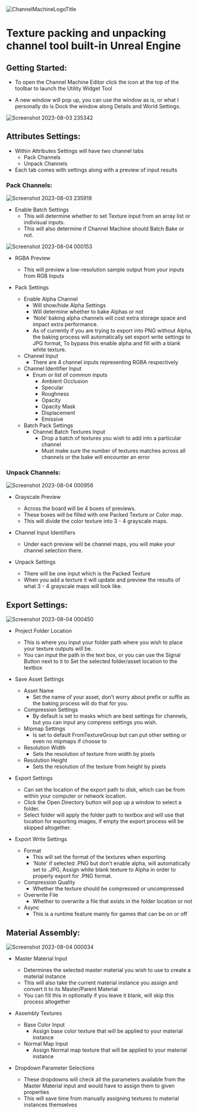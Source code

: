 ![ChannelMachineLogoTitle](https://github.com/Kranox21/ChannelMachine/assets/11131166/ce3af0e2-17fd-48b9-b311-079d85146329)

# Texture packing and unpacking channel tool built-in Unreal Engine

## Getting Started:
- To open the Channel Machine Editor click the icon at the top of the toolbar to launch the Utility Widget Tool

- A new window will pop up, you can use the window as is, or what I personally do is Dock the window along Details and World Settings.

![Screenshot 2023-08-03 235342](https://github.com/Kranox21/ChannelMachine/assets/11131166/20d5a248-9a6d-4d17-ba36-93ee8163e537)

## Attributes Settings:
- Within Attributes Settings will have two channel tabs
  - Pack Channels
  - Unpack Channels
- Each tab comes with settings along with a preview of input results

### Pack Channels:

![Screenshot 2023-08-03 235919](https://github.com/Kranox21/ChannelMachine/assets/11131166/15c83447-15f7-47aa-90ae-982b20f23a58)

- Enable Batch Settings
  - This will determine whether to set Texture input from an array list or indivisual inputs.
  - This will also determine if Channel Machine should Batch Bake or not.

![Screenshot 2023-08-04 000153](https://github.com/Kranox21/ChannelMachine/assets/11131166/8b39af46-d44b-40ee-bbd8-4e9c2dff8111)

 - RGBA Preview
   - This will preview a low-resolution sample output from your inputs from RGB Inputs

  - Pack Settings
    - Enable Alpha Channel
      - Will show/hide Alpha Settings
      - Will determine whether to bake Alphas or not
      - ‘Note’ baking alpha channels will cost extra storage space and impact extra performance.
      - As of currently if you are trying to export into PNG without Alpha, the baking process will automatically set export write settings to JPG format, To bypass this enable alpha and fill with a blank white texture.
     - Channel Input
       - There are 4 channel inputs representing RGBA respectively
      - Channel Identifier Input
        - Enum or list of common inputs
          - Ambient Occlusion
          - Specular
          - Roughness
          - Opacity
          - Opacity Mask
          - Displacement
          - Emissive
     - Batch Pack Settings
       - Channel Batch Textures Input
         - Drop a batch of textures you wish to add into a particular channel
         - Must make sure the number of textures matches across all channels or the bake will encounter an error

 ### Unpack Channels:

![Screenshot 2023-08-04 000956](https://github.com/Kranox21/ChannelMachine/assets/11131166/ba63805e-f6e2-47fb-8495-f4f6a2cd220a)

 - Grayscale Preview
   - Across the board will be 4 boxes of previews.
   - These boxes will be filled with one Packed Texture or Color map.
   - This will divide the color texture into 3 - 4 grayscale maps.
 
  - Channel Input Identifiers
    - Under each preview will be channel maps, you will make your channel selection there.
 
   - Unpack Settings
     - There will be one input which is the Packed Texture
     - When you add a texture it will update and preview the results of what 3 - 4 grayscale maps will look like.

## Export Settings:

![Screenshot 2023-08-04 000450](https://github.com/Kranox21/ChannelMachine/assets/11131166/a0a708c6-4185-41bf-b3f7-394cc1bd7cbd)

- Project Folder Location
  - This is where you input your folder path where you wish to place your texture outputs will be.
  - You can input the path in the text box, or you can use the Signal Button next to it to Set the selected folder/asset location to the textbox

- Save Asset Settings
  - Asset Name
    - Set the name of your asset, don’t worry about prefix or suffix as the baking process will do that for you.
  - Compression Settings
    - By default is set to masks which are best settings for channels, but you can input any compress settings you wish.
  - Mipmap Settings
    - Is set to default FromTextureGroup but can put other setting or even no mipmaps if choose to
  - Resolution Width
    - Sets the resolution of texture from width by pixels
  - Resolution Height
    - Sets the resolution of the texture from height by pixels

- Export Settings
  - Can set the location of the export path to disk, which can be from within your computer or network location.
  - Click the Open Directory button will pop up a window to select a folder.
  - Select folder will apply the folder path to textbox and will use that location for exporting images, if empty the export process will be skipped altogether.

- Export Write Settings
  - Format
    - This will set the format of the textures when exporting
    - 'Note' if selected .PNG but don't enable alpha, will automatically set to .JPG, Assign white blank texture to Alpha in order to properly export for .PNG format.
  - Compression Quality
    - Whether the texture should be compressed or uncompressed
  - Overwrite File
    - Whether to overwrite a file that exists in the folder location or not
  - Async
    - This is a runtime feature mainly for games that can be on or off
   

## Material Assembly:

![Screenshot 2023-08-04 000034](https://github.com/Kranox21/ChannelMachine/assets/11131166/ab912987-0a3f-49b3-ac1a-a437170689ee)

- Master Material Input
  - Determines the selected master material you wish to use to create a material instance
  - This will also take the current material instance you assign and convert it to its Master/Parent Material
  - You can fill this in optionally if you leave it blank, will skip this process altogether
 
- Assembly Textures
  - Base Color Input
    - Assign base color texture that will be applied to your material instance
  - Normal Map Input
    - Assign Normal map texture that will be applied to your material instance

- Dropdown Parameter Selections
  - These dropdowns will check all the parameters available from the Master Material input and would have to assign them to given properties
  - This will save time from manually assigning textures to material instances themselves
